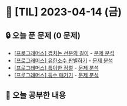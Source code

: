 # 📆 [TIL] 2023-04-14 (금)

## 🔒 오늘 푼 문제 (0 문제)

- [[프로그래머스] 겹치는 선분의 길이](https://school.programmers.co.kr/learn/courses/30/lessons/120876) - [문제 분석]()
- [[프로그래머스] 유한소수 판별하기](https://school.programmers.co.kr/learn/courses/30/lessons/120878) - [문제 분석]()
- [[프로그래머스] 특이한 정렬](https://school.programmers.co.kr/learn/courses/30/lessons/120880) - [문제 분석]()
- [[프로그래머스] 등수 매기기](https://school.programmers.co.kr/learn/courses/30/lessons/120882) - [문제 분석]()

## 📝 오늘 공부한 내용
